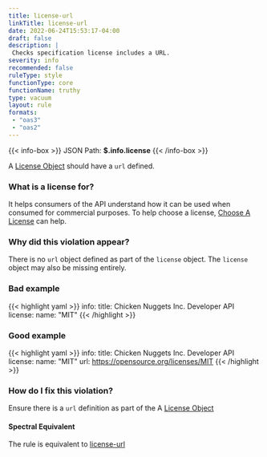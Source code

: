 ```yaml
---
title: license-url
linkTitle: license-url
date: 2022-06-24T15:53:17-04:00
draft: false
description: |
 Checks specification license includes a URL.
severity: info
recommended: false
ruleType: style
functionType: core
functionName: truthy
type: vacuum
layout: rule
formats:
 - "oas3"
 - "oas2"
---
```


{{< info-box >}}
JSON Path: __$.info.license__ 
{{< /info-box >}}

A [License Object](https://swagger.io/specification/#license-object) should have a `url` defined.

### What is a license for?

It helps consumers of the API understand how it can be used when consumed for commercial purposes. To help
choose a license, [Choose A License](https://choosealicense.com/) can help.

### Why did this violation appear?

There is no `url` object defined as part of the `license` object. The `license` object may also be missing entirely.

### Bad example

{{< highlight yaml >}}
info:
  title: Chicken Nuggets Inc. Developer API
  license:
    name: "MIT"
{{< /highlight >}}

### Good example

{{< highlight yaml >}}
info:
  title: Chicken Nuggets Inc. Developer API
  license:
    name: "MIT"
    url: https://opensource.org/licenses/MIT
{{< /highlight >}}

### How do I fix this violation?

Ensure there is a `url` definition as part of the A [License Object](https://swagger.io/specification/#license-object)

#### Spectral Equivalent

The rule is equivalent to [license-url](https://meta.stoplight.io/docs/spectral/4dec24461f3af-open-api-rules#license-url)